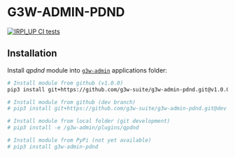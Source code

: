 # G3W-ADMIN-PDND

[![IRPI_UP CI tests](https://github.com/g3w-suite/g3w-admin-pdnd/actions/workflows/test_runner.yml/badge.svg)](https://github.com/g3w-suite/g3w-admin-pdnd/actions/workflows/test_runner.yml)

## Installation

Install *qpdnd* module into [`g3w-admin`](https://github.com/g3w-suite/g3w-admin/tree/v.3.6.x/g3w-admin) applications folder:

```sh
# Install module from github (v1.0.0)
pip3 install git+https://github.com/g3w-suite/g3w-admin-pdnd.git@v1.0.0

# Install module from github (dev branch)
# pip3 install git+https://github.com/g3w-suite/g3w-admin-pdnd.git@dev

# Install module from local folder (git development)
# pip3 install -e /g3w-admin/plugins/qpdnd

# Install module from PyPi (not yet available)
# pip3 install g3w-admin-pdnd
```
